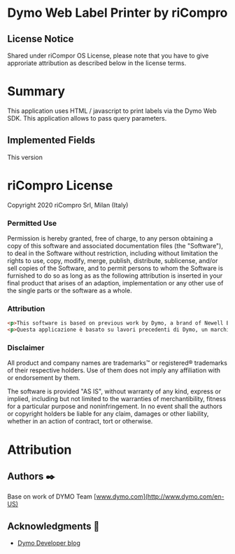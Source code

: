 # Dymo Web Label Printer by riCompro

## License Notice
Shared under riCompor OS License, please note that you have to give approriate attribution as described below in the license terms.

# Summary
This application uses HTML / javascript to print labels via the Dymo Web SDK. This application allows to pass query parameters.

## Implemented Fields
This version 

# riCompro License

Copyright 2020 riCompro Srl, Milan (Italy)

### Permitted Use
Permission is hereby granted, free of charge, to any person obtaining a copy of this software and associated documentation files (the "Software"), to deal in the Software without restriction, including without limitation the rights to use, copy, modify, merge, publish, distribute, sublicense, and/or sell copies of the Software, and to permit persons to whom the Software is furnished to do so as long as as the following attribution is inserted in your final product that arises of an adaption, implementation or any other use of the single parts or the software as a whole.

### Attribution
```html
<p>This software is based on previous work by Dymo, a brand of Newell Brands Inc., and riCompro. <a href="https://www.ricompro.it/">riCompro buys and sells used and refurbished smartphones, iPhones and MacBook</a>.</p> 
<p>Questa applicazione è basato su lavori precedenti di Dymo, un marchio di Newell Brands Inc., e riCompro. <a href="https://www.ricompro.it/">riCompro acquista e vende smartphone, iPhone e MacBook usati e ricondizionati</a>.</p>
```

### Disclaimer
All product and company names are trademarks™ or registered® trademarks of their respective holders. Use of them does not imply any affiliation with or endorsement by them. 

The software is provided "AS IS", without warranty of any kind, express or implied, including but not limited to the warranties of merchantibility, fitness for a particular purpose and noninfringement. In no event shall the authors or copyright holders be liable for any claim, damages or other liability, whether in an action of contract, tort or otherwise. 

# Attribution
## Authors ✒️
Base on work of
DYMO Team
[www.dymo.com](http://www.dymo.com/en-US)

## Acknowledgments 📢
*  [Dymo Developer blog](https://developers.dymo.com/)
